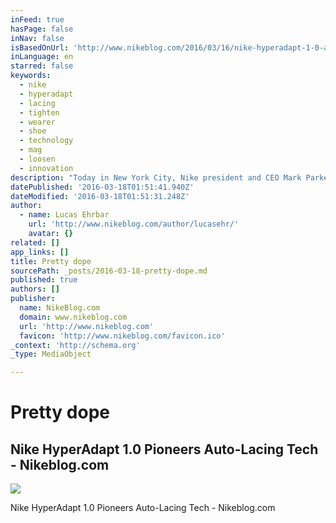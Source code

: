 ```yaml
---
inFeed: true
hasPage: false
inNav: false
isBasedOnUrl: 'http://www.nikeblog.com/2016/03/16/nike-hyperadapt-1-0-auto-lacing/'
inLanguage: en
starred: false
keywords:
  - nike
  - hyperadapt
  - lacing
  - tighten
  - wearer
  - shoe
  - technology
  - mag
  - loosen
  - innovation
description: "Today in New York City, Nike president and CEO Mark Parker took the stage at the brand's Innovation Summit and unveiled an eye-popping array of game-changing technologies. It's impossible to point to one that'll prove preeminent among the others, so let's just start here: the Nike HyperAdapt 1.0, the first-ever shoe to feature Nike's new adaptive lacing."
datePublished: '2016-03-18T01:51:41.940Z'
dateModified: '2016-03-18T01:51:31.248Z'
author:
  - name: Lucas Ehrbar
    url: 'http://www.nikeblog.com/author/lucasehr/'
    avatar: {}
related: []
app_links: []
title: Pretty dope
sourcePath: _posts/2016-03-18-pretty-dope.md
published: true
authors: []
publisher:
  name: NikeBlog.com
  domain: www.nikeblog.com
  url: 'http://www.nikeblog.com'
  favicon: 'http://www.nikeblog.com/favicon.ico'
_context: 'http://schema.org'
_type: MediaObject

---
```

# Pretty dope

<article style=""><h1>Nike HyperAdapt 1.0 Pioneers Auto-Lacing Tech - Nikeblog.com</h1><img src="https://s3-us-west-2.amazonaws.com/the-grid-img/p/b3a0b3bf218430d7d6a2e2223f971074fccc6bb9.jpg" /></article>

Nike HyperAdapt 1.0 Pioneers Auto-Lacing Tech - Nikeblog.com